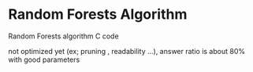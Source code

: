 # Random Forests Algorithm  

Random Forests algorithm C code  

not optimized yet (ex; pruning , readability ...), answer ratio is about 80% with good parameters

